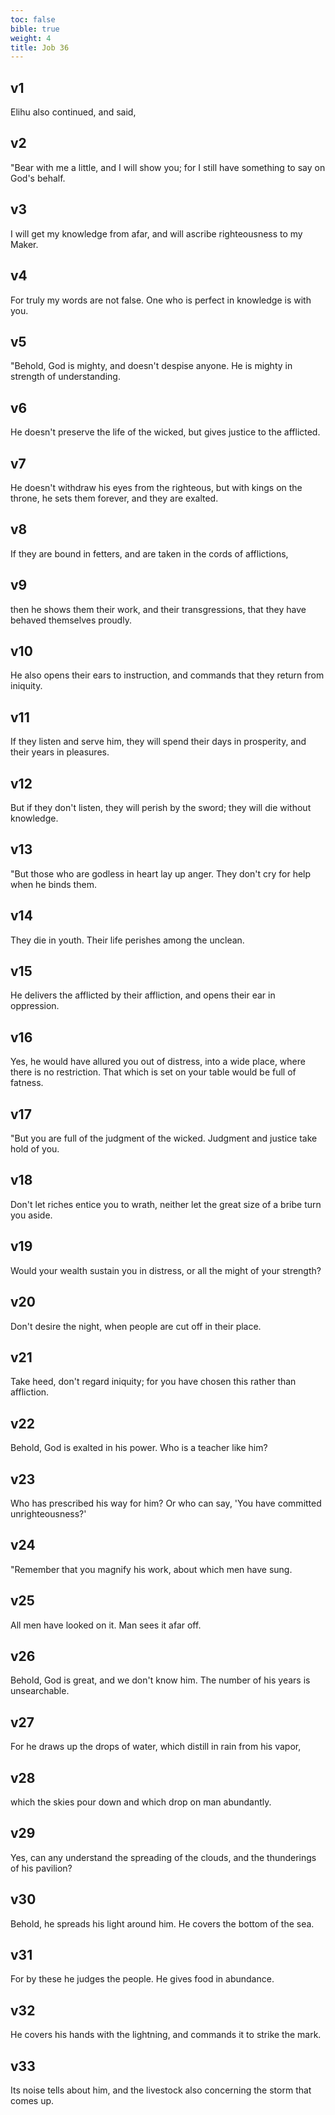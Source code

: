 ```yaml
---
toc: false
bible: true
weight: 4
title: Job 36
---
```




## v1 
Elihu also continued, and said, 

## v2 
"Bear with me a little, and I will show you; for I still have something to say on God's behalf. 

## v3 
I will get my knowledge from afar, and will ascribe righteousness to my Maker. 

## v4 
For truly my words are not false. One who is perfect in knowledge is with you. 

## v5 
"Behold, God is mighty, and doesn't despise anyone. He is mighty in strength of understanding. 

## v6 
He doesn't preserve the life of the wicked, but gives justice to the afflicted. 

## v7 
He doesn't withdraw his eyes from the righteous, but with kings on the throne, he sets them forever, and they are exalted. 

## v8 
If they are bound in fetters, and are taken in the cords of afflictions, 

## v9 
then he shows them their work, and their transgressions, that they have behaved themselves proudly. 

## v10 
He also opens their ears to instruction, and commands that they return from iniquity. 

## v11 
If they listen and serve him, they will spend their days in prosperity, and their years in pleasures. 

## v12 
But if they don't listen, they will perish by the sword; they will die without knowledge. 

## v13 
"But those who are godless in heart lay up anger. They don't cry for help when he binds them. 

## v14 
They die in youth. Their life perishes among the unclean. 

## v15 
He delivers the afflicted by their affliction, and opens their ear in oppression. 

## v16 
Yes, he would have allured you out of distress, into a wide place, where there is no restriction. That which is set on your table would be full of fatness. 

## v17 
"But you are full of the judgment of the wicked. Judgment and justice take hold of you. 

## v18 
Don't let riches entice you to wrath, neither let the great size of a bribe turn you aside. 

## v19 
Would your wealth sustain you in distress, or all the might of your strength? 

## v20 
Don't desire the night, when people are cut off in their place. 

## v21 
Take heed, don't regard iniquity; for you have chosen this rather than affliction. 

## v22 
Behold, God is exalted in his power. Who is a teacher like him? 

## v23 
Who has prescribed his way for him? Or who can say, 'You have committed unrighteousness?' 

## v24 
"Remember that you magnify his work, about which men have sung. 

## v25 
All men have looked on it. Man sees it afar off. 

## v26 
Behold, God is great, and we don't know him. The number of his years is unsearchable. 

## v27 
For he draws up the drops of water, which distill in rain from his vapor, 

## v28 
which the skies pour down and which drop on man abundantly. 

## v29 
Yes, can any understand the spreading of the clouds, and the thunderings of his pavilion? 

## v30 
Behold, he spreads his light around him. He covers the bottom of the sea. 

## v31 
For by these he judges the people. He gives food in abundance. 

## v32 
He covers his hands with the lightning, and commands it to strike the mark. 

## v33 
Its noise tells about him, and the livestock also concerning the storm that comes up.
